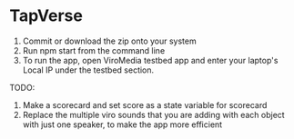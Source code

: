 # TapVerse
1) Commit or download the zip onto your system
2) Run npm start from the command line
3) To run the app, open ViroMedia testbed app and enter your laptop's Local IP under the testbed section.

TODO: 
1) Make a scorecard and set score as a state variable for scorecard
2) Replace the multiple viro sounds that you are adding with each object with just one speaker, to make the app more efficient
